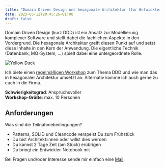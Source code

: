 ```yaml
---
title: "Domain Driven Design und hexagonale Architektur (für Entwickler:innen)"
date: 2023-03-12T20:45:26+01:00
draft: false
---
```


Domain Driven Design (kurz DDD) ist ein Ansatz zur Modellierung komplexer Software und stellt dabei die 
fachlichen Aspekte in den Vordergrund. Die hexagonale Architektur greift diesen Punkt auf und setzt diese 
Inhalte in den Kern der Anwendung. Die eigentliche Technik (Datenbank, MQ-System, ...) spielt dabei eine 
untergeordnete Rolle.

![Yellow Duck](/ddd_workshop.png 'Yellow Duck')

Ich biete einen [regelmäßigen Workshop](https://it-bildungshaus.de/weiterbildung/seminar-ddd-domain-driven-design) 
zum Thema DDD und wie man das in hexagonaler Architektur umsetzt an. Alternativ komme ich auch gerne zu euch 
in die Firma.

**Schwierigkeitsgrad**: Anspruchsvoller  
**Workshop-Größe**: max. 10 Personen

## Anforderungen
Was sind die Teilnahmebedingungen?
* Patterns, SOLID und Cleancode verspeist Du zum Frühstück
* Du bist Architekt:innen oder willst dies werden
* Du kannst 2 Tage Zeit (am Stück) erübrigen
* Du bringt ein Entwickler-Notebook mit

Bei Fragen und/oder Interesse sende mir einfach eine [Mail](mailto:mail@larmic.de?subject=Workshop:%20DDD%20und%20hex.%20Architektur).
